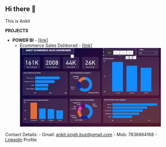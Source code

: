 ## Hi there 👋
This is Ankit

**PROJECTS**

  - **POWER BI** - [[link]](https://github.com/codeSavvy-ln/Power-BI/tree/main)
      - Ecommerce Sales Dshborad - [[link]](https://github.com/codeSavvy-ln/Power-BI/tree/main/Ankit%20Ecommerce%20Sales%20Dashboard%20Project)
        ![logo](https://github.com/codeSavvy-ln/Power-BI/blob/6e9bbf99ca732d203a88f9b4abd4274fa901c90f/Ankit%20Ecommerce%20Sales%20Dashboard%20Project/Ankit%20Ecommerce%20Sales%20Dashboard%20SS.png)

<!--
**codeSavvy-ln/codeSavvy-ln** is a ✨ _special_ ✨ repository because its `README.md` (this file) appears on your GitHub profile.

Here are some ideas to get you started:

- 🔭 I’m currently working on ...
- 🌱 I’m currently learning ...
- 👯 I’m looking to collaborate on ...
- 🤔 I’m looking for help with ...
- 💬 Ask me about ...
- 📫 How to reach me: ...
- 😄 Pronouns: ...
- ⚡ Fun fact: ...
-->

Contact Details:
      - Gmail: ankit.singh.buz@gmail.com
      - Mob: 7836864168
      - [LinkedIn](https://www.linkedin.com/in/ankit-singh-a168692b5/) Profile

